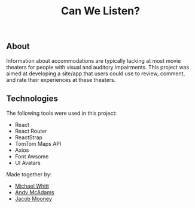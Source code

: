 
<h1 align="center">Can We Listen?</h1>

<br>

## About

Information about accommodations are typically lacking at most movie theaters for people with visual and auditory impairments. This project was aimed at developing a site/app that users could use to review, comment, and rate their experiences at these theaters. 

## Technologies

The following tools were used in this project:

- React
- React Router
- ReactStrap
- TomTom Maps API
- Axios
- Font Awsome
- UI Avatars 

Made together by:
- <a href="https://github.com/MichaelWhitt">Michael Whitt</a>
- <a href="https://github.com/andymcadams-dev">Andy McAdams</a>
- <a href="https://github.com/jacobmooney">Jacob Mooney</a>
